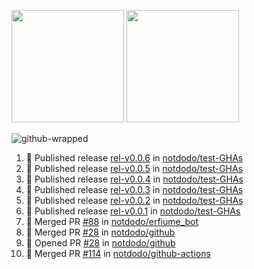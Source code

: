 <a href="https://github.com/notdodo"><img src="https://github-readme-stats.vercel.app/api?username=notdodo&count_private=true&theme=dark" height="180" /></a> <a href="https://github.com/notdodo"><img src="https://github-readme-stats.vercel.app/api/top-langs/?username=notdodo&langs_count=8&theme=dark&hide=tex,java,html,css&layout=compact" height="180" /></a>

![github-wrapped](https://github.com/notdodo/notdodo/assets/6991986/fb310ed4-7b6b-48dd-a447-4c85e6000edb)

<!--START_SECTION:activity-->
1. 🚀 Published release [rel-v0.0.6](https://github.com/notdodo/test-GHAs/releases/tag/rel-v0.0.6) in [notdodo/test-GHAs](https://github.com/notdodo/test-GHAs)
2. 🚀 Published release [rel-v0.0.5](https://github.com/notdodo/test-GHAs/releases/tag/rel-v0.0.5) in [notdodo/test-GHAs](https://github.com/notdodo/test-GHAs)
3. 🚀 Published release [rel-v0.0.4](https://github.com/notdodo/test-GHAs/releases/tag/rel-v0.0.4) in [notdodo/test-GHAs](https://github.com/notdodo/test-GHAs)
4. 🚀 Published release [rel-v0.0.3](https://github.com/notdodo/test-GHAs/releases/tag/rel-v0.0.3) in [notdodo/test-GHAs](https://github.com/notdodo/test-GHAs)
5. 🚀 Published release [rel-v0.0.2](https://github.com/notdodo/test-GHAs/releases/tag/rel-v0.0.2) in [notdodo/test-GHAs](https://github.com/notdodo/test-GHAs)
6. 🚀 Published release [rel-v0.0.1](https://github.com/notdodo/test-GHAs/releases/tag/rel-v0.0.1) in [notdodo/test-GHAs](https://github.com/notdodo/test-GHAs)
7. 🎉 Merged PR [#88](https://github.com/notdodo/erfiume_bot/pull/88) in [notdodo/erfiume_bot](https://github.com/notdodo/erfiume_bot)
8. 🎉 Merged PR [#28](https://github.com/notdodo/github/pull/28) in [notdodo/github](https://github.com/notdodo/github)
9. 💪 Opened PR [#28](https://github.com/notdodo/github/pull/28) in [notdodo/github](https://github.com/notdodo/github)
10. 🎉 Merged PR [#114](https://github.com/notdodo/github-actions/pull/114) in [notdodo/github-actions](https://github.com/notdodo/github-actions)
<!--END_SECTION:activity-->
